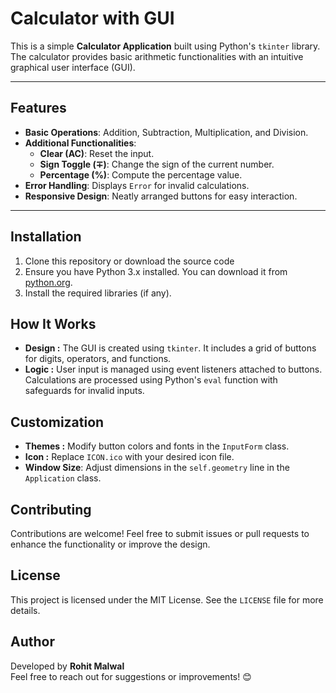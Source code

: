 # Calculator with GUI

This is a simple **Calculator Application** built using Python's `tkinter` library. The calculator provides basic arithmetic functionalities with an intuitive graphical user interface (GUI).

---

## Features

- **Basic Operations**: Addition, Subtraction, Multiplication, and Division.
- **Additional Functionalities**:
  - **Clear (AC)**: Reset the input.
  - **Sign Toggle (∓)**: Change the sign of the current number.
  - **Percentage (%)**: Compute the percentage value.
- **Error Handling**: Displays `Error` for invalid calculations.
- **Responsive Design**: Neatly arranged buttons for easy interaction.

---

## Installation

1. Clone this repository or download the source code
2. Ensure you have Python 3.x installed. You can download it from [python.org](python.org).
3. Install the required libraries (if any).

## How It Works

- **Design :** The GUI is created using `tkinter`. It includes a grid of buttons for digits, operators, and functions.
- **Logic :** User input is managed using event listeners attached to buttons. Calculations are processed using Python's `eval` function with safeguards for invalid inputs.

## Customization

- **Themes :** Modify button colors and fonts in the `InputForm` class.
- **Icon :** Replace `ICON.ico` with your desired icon file.
- **Window Size**: Adjust dimensions in the `self.geometry` line in the `Application` class.

## Contributing

Contributions are welcome! Feel free to submit issues or pull requests to enhance the functionality or improve the design.

## License

This project is licensed under the MIT License. See the `LICENSE` file for more details.

## Author

Developed by **Rohit Malwal**<br>
Feel free to reach out for suggestions or improvements! 😊

